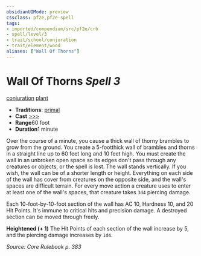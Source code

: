 ```yaml
---
obsidianUIMode: preview
cssclass: pf2e,pf2e-spell
tags:
- imported/compendium/src/pf2e/crb
- spell/level/3
- trait/school/conjuration
- trait/element/wood
aliases: ["Wall Of Thorns"]
---
```

# Wall Of Thorns *Spell 3*   
[conjuration](conjuration.md)  [plant](plant.md)  

- **Traditions**: [primal](primal.md)
- **Cast** [>>>](chapter-9-playing-the-game.md#Actions "Three-Action") 
- **Range**60 foot
- **Duration**1 minute

Over the course of a minute, you cause a thick wall of thorny brambles to grow from the ground. You create a 5-footthick wall of brambles and thorns in a straight line up to 60 feet long and 10 feet high. You must create the wall in an unbroken open space so its edges don't pass through any creatures or objects, or the spell is lost. The wall stands vertically. If you wish, the wall can be of a shorter length or height. Everything on each side of the wall has cover from creatures on the opposite side, and the wall's spaces are difficult terrain. For every move action a creature uses to enter at least one of the wall's spaces, that creature takes `3d4` piercing damage.

Each 10-foot-by-10-foot section of the wall has AC 10, Hardness 10, and 20 Hit Points. It's immune to critical hits and precision damage. A destroyed section can be moved through freely.

**Heightened (+ 1)** The Hit Points of each section of the wall increase by 5, and the piercing damage increases by `1d4`.

*Source: Core Rulebook p. 383*